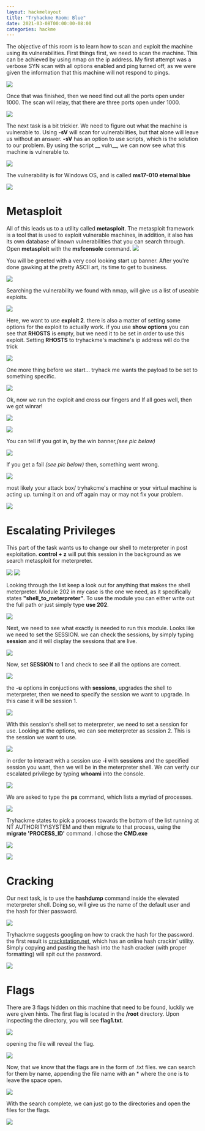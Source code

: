 ```yaml
---
layout: hackmelayout
title: "Tryhackme Room: Blue"
date: 2021-03-08T00:00:00-08:00
categories: hackme
---
```


The objective of this room is to learn how to scan and exploit the machine using its vulnerabilities. First things first, we need to scan the machine. This can be achieved by using nmap on the ip address. My first attempt was a verbose SYN scan with all options enabled and ping turned off, as we were given the information that this machine will not respond to pings.

![]({{site.baseurl}}/assets/blue1.png)

Once that was finished, then we need find out all the ports open under 1000. The scan will relay, that there are three ports open under 1000.

![]({{site.baseurl}}/assets/blue2.png)

The next task is a bit trickier. We need to figure out what the machine is vulnerable to. Using __-sV__ will scan for vulnerabilities, but that alone will leave us without an answer. __-sV__ has an option to use scripts, which is the solution to our problem. By using the script __ vuln__, we can now see what this machine is vulnerable to.

![]({{site.baseurl}}/assets/blue4.png?raw=true)

The vulnerability is for Windows OS, and is called __ms17-010 eternal blue__

![]({{site.baseurl}}/assets/blue5.png)

<h1> Metasploit</h1>

All of this leads us to a utility called __metasploit__. The metasploit framework is a tool that is used to exploit vulnerable machines, in addition, it also has its own database of known vulnerabilities that you can search through. 
Open __metasploit__ with the __msfconsole__ command.
![]({{site.baseurl}}/assets/blue6.png)

You will be greeted with a very cool looking start up banner. After you're done gawking at the pretty ASCII art, its time to get to business.

![]({{site.baseurl}}/assets/blue7.png)

 Searching the vulnerability we found with nmap, will give us a list of useable exploits.

![]({{site.baseurl}}/assets/blue8.png)

Here, we want to use __exploit 2__. there is also a matter of setting some options for the exploit to actually work. if you use __show options__ you can see that __RHOSTS__ is empty, but we need it to be set in order to use this exploit. Setting __RHOSTS__ to tryhackme's machine's ip address will do the trick

![]({{site.baseurl}}/assets/blue11.png)

One more thing before we start... tryhack me wants the payload to be set to something specific.

![]({{site.baseurl}}/assets/blue10.png)

Ok, now we run the exploit and cross our fingers and If all goes well, then we got winrar!

![]({{site.baseurl}}/assets/winrar.gif)

![]({{site.baseurl}}/assets/blue12.png)

You can tell if you got in, by the win banner,_(see pic below)_

![]({{site.baseurl}}/assets/blue14.png)

If you get a fail _(see pic below)_ then, something went wrong.

![]({{site.baseurl}}/assets/blue13.png)

most likely your attack box/ tryhakcme's machine or your virtual machine is acting up. turning it on and off again may or may not fix your problem.

![]({{site.baseurl}}/assets/onoffagain.gif)

<h1> Escalating Privileges</h1>

This part of the task wants us to change our shell to meterpreter in post exploitation. __control + z__ will put this session in the background as we search metasploit for meterpreter.

![]({{site.baseurl}}/assets/blue16.png)
![]({{site.baseurl}}/assets/blue17.png)

Looking through the list keep a look out for anything that makes the shell meterpreter. Module 202 in my case is the one we need, as it specifically states __"shell_to_meterpreter"__. To use the module you can either write out the full path or just simply type __use 202__. 

![]({{site.baseurl}}/assets/blue18.png)

Next, we need to see what exactly is needed to run this module. Looks like we need to set the SESSION. we can check the sessions, by simply typing __session__ and it will display the sessions that are live.

![]({{site.baseurl}}/assets/blue19.png)

Now, set __SESSION__ to 1 and check to see if all the options are correct.

![]({{site.baseurl}}/assets/blue20.png)

the __-u__ options in conjuctions with __sessions__, upgrades the shell to meterpreter, then we need to specify the session we want to upgrade. In this case it will be session 1.

![]({{site.baseurl}}/assets/blue21.png)

With this session's shell set to meterpreter, we need to set a session for use. Looking at the options, we can see meterpreter as session 2. This is the session we want to use.

![]({{site.baseurl}}/assets/blue22.png)

in order to interact with a session use __-i__ with __sessions__ and the specified session you want, then we will be in the meterpreter shell. We can verify our escalated privilege by typing __whoami__ into the console.

![]({{site.baseurl}}/assets/blue15.png)

We are asked to type the __ps__ command, which lists a myriad of processes.  

![]({{site.baseurl}}/assets/blue23.png)

Tryhackme states to pick a process towards the bottom of the list running at NT AUTHORITY\SYSTEM and then migrate to that process, using the __migrate 'PROCESS_ID'__ command. I chose the __CMD.exe__

![]({{site.baseurl}}/assets/blue24.png)

![]({{site.baseurl}}/assets/blue25.png)

<h1>Cracking</h1>

Our next task, is to use the __hashdump__ command inside the elevated meterpreter shell. Doing so, will give us the name of the default user and the hash for thier password.

![]({{site.baseurl}}/assets/blue26.png)

Tryhackme suggests googling on how to crack the hash for the password. the first result is [crackstation.net](https://crackstation.net), which has an online hash crackin' utility. Simply copying and pasting the hash into the hash cracker (with proper formatting) will spit out the password.

![]({{site.baseurl}}/assets/blue27.png)

<h1>Flags</h1>

There are 3 flags hidden on this machine that need to be found, luckily we were given hints. The first flag is located in the __/root__ directory. Upon inspecting the directory, you will see __flag1.txt__.

![]({{site.baseurl}}/assets/blue28.png)

 opening the file will reveal the flag.

![]({{site.baseurl}}/assets/blue29.png)

Now, that we know that the flags are in the form of .txt files. we can search for them by name, appending the file name with an * where the one is to leave the space open.

![]({{site.baseurl}}/assets/blue30.png)

With the search complete, we can just go to the directories and open the files for the flags.

![]({{site.baseurl}}/assets/blue31.png)

